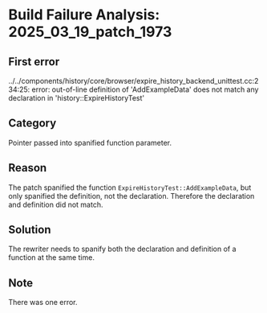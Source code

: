 # Build Failure Analysis: 2025_03_19_patch_1973

## First error

../../components/history/core/browser/expire_history_backend_unittest.cc:234:25: error: out-of-line definition of 'AddExampleData' does not match any declaration in 'history::ExpireHistoryTest'

## Category
Pointer passed into spanified function parameter.

## Reason
The patch spanified the function `ExpireHistoryTest::AddExampleData`, but only spanified the definition, not the declaration. Therefore the declaration and definition did not match.

## Solution
The rewriter needs to spanify both the declaration and definition of a function at the same time.

## Note
There was one error.